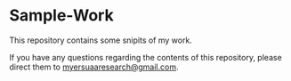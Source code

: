 # Sample-Work
This repository contains some snipits of my work. 

If you have any questions regarding the contents of this repository, please direct them to myersuaaresearch@gmail.com.

